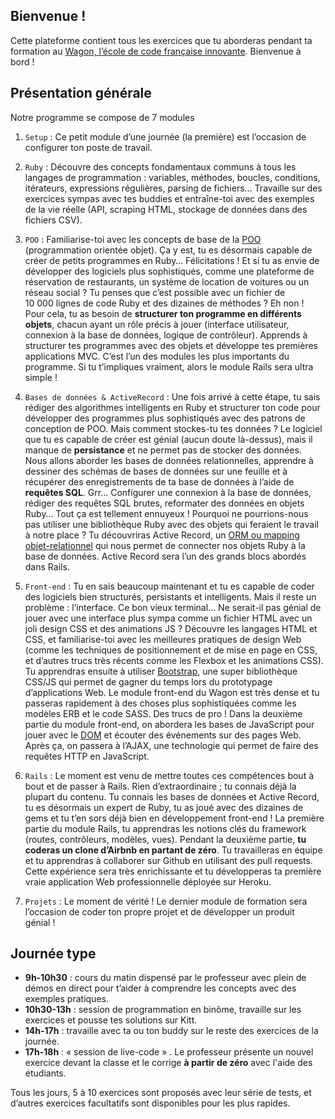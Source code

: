 ## Bienvenue !

Cette plateforme contient tous les exercices que tu aborderas pendant ta formation au [Wagon, l’école de code française innovante](http://www.lewagon.com). Bienvenue à bord !

## Présentation générale

Notre programme se compose de 7 modules

1.  `Setup` : Ce petit module d’une journée (la première) est l’occasion de configurer ton poste de travail.

2.  `Ruby` : Découvre des concepts fondamentaux communs à tous les langages de programmation : variables, méthodes, boucles, conditions, itérateurs, expressions régulières, parsing de fichiers… Travaille sur des exercices sympas avec tes buddies et entraîne-toi avec des exemples de la vie réelle (API, scraping HTML, stockage de données dans des fichiers CSV).

3.  `POO` : Familiarise-toi avec les concepts de base de la [POO](https://fr.wikipedia.org/wiki/Programmation_orient%C3%A9e_objet) (programmation orientée objet). Ça y est, tu es désormais capable de créer de petits programmes en Ruby… Félicitations ! Et si tu as envie de développer des logiciels plus sophistiqués, comme une plateforme de réservation de restaurants, un système de location de voitures ou un réseau social ? Tu penses que c’est possible avec un fichier de 10 000 lignes de code Ruby et des dizaines de méthodes ? Eh non ! Pour cela, tu as besoin de **structurer ton programme en différents objets**, chacun ayant un rôle précis à jouer (interface utilisateur, connexion à la base de données, logique de contrôleur). Apprends à structurer tes programmes avec des objets et développe tes premières applications MVC. C’est l’un des modules les plus importants du programme. Si tu t’impliques vraiment, alors le module Rails sera ultra simple !

4.  `Bases de données & ActiveRecord` : Une fois arrivé à cette étape, tu sais rédiger des algorithmes intelligents en Ruby et structurer ton code pour développer des programmes plus sophistiqués avec des patrons de conception de POO. Mais comment stockes-tu tes données ? Le logiciel que tu es capable de créer est génial (aucun doute là-dessus), mais il manque de **persistance** et ne permet pas de stocker des données. Nous allons aborder les bases de données relationnelles, apprendre à dessiner des schémas de bases de données sur une feuille et à récupérer des enregistrements de ta base de données à l’aide de **requêtes SQL**. Grr… Configurer une connexion à la base de données, rédiger des requêtes SQL brutes, reformater des données en objets Ruby… Tout ça est tellement ennuyeux ! Pourquoi ne pourrions-nous pas utiliser une bibliothèque Ruby avec des objets qui feraient le travail à notre place ? Tu découvriras Active Record, un [ORM ou mapping objet-relationnel](https://fr.wikipedia.org/wiki/Mapping_objet-relationnel) qui nous permet de connecter nos objets Ruby à la base de données. Active Record sera l’un des grands blocs abordés dans Rails.

5.  `Front-end` : Tu en sais beaucoup maintenant et tu es capable de coder des logiciels bien structurés, persistants et intelligents. Mais il reste un problème : l’interface. Ce bon vieux terminal… Ne serait-il pas génial de jouer avec une interface plus sympa comme un fichier HTML avec un joli design CSS et des animations JS ? Découvre les langages HTML et CSS, et familiarise-toi avec les meilleures pratiques de design Web (comme les techniques de positionnement et de mise en page en CSS, et d’autres trucs très récents comme les Flexbox et les animations CSS). Tu apprendras ensuite à utiliser [Bootstrap](http://getbootstrap.com/), une super bibliothèque CSS/JS qui permet de gagner du temps lors du prototypage d’applications Web. Le module front-end du Wagon est très dense et tu passeras rapidement à des choses plus sophistiquées comme les modèles ERB et le code SASS. Des trucs de pro ! Dans la deuxième partie du module front-end, on abordera les bases de JavaScript pour jouer avec le [DOM](https://fr.wikipedia.org/wiki/Document_Object_Model) et écouter des événements sur des pages Web. Après ça, on passera à l’AJAX, une technologie qui permet de faire des requêtes HTTP en JavaScript.

6.  `Rails` : Le moment est venu de mettre toutes ces compétences bout à bout et de passer à Rails. Rien d’extraordinaire ; tu connais déjà la plupart du contenu. Tu connais les bases de données et Active Record, tu es désormais un expert de Ruby, tu as joué avec des dizaines de gems et tu t’en sors déjà bien en développement front-end ! La première partie du module Rails, tu apprendras les notions clés du framework (routes, contrôleurs, modèles, vues). Pendant la deuxième partie, **tu coderas un clone d’Airbnb en partant de zéro**. Tu travailleras en équipe et tu apprendras à collaborer sur Github en utilisant des pull requests. Cette expérience sera très enrichissante et tu développeras ta première vraie application Web professionnelle déployée sur Heroku.

7.  `Projets` : Le moment de vérité ! Le dernier module de formation sera l’occasion de coder ton propre projet et de développer un produit génial !

## Journée type

- **9h-10h30** : cours du matin dispensé par le professeur avec plein de démos en direct pour t’aider à comprendre les concepts avec des exemples pratiques.
- **10h30-13h** : session de programmation en binôme, travaille sur les exercices et pousse tes solutions sur Kitt.
- **14h-17h** : travaille avec ta ou ton buddy sur le reste des exercices de la journée.
- **17h-18h** : « session de live-code » . Le professeur présente un nouvel exercice devant la classe et le corrige **à partir de zéro** avec l'aide des étudiants.

Tous les jours, 5 à 10 exercices sont proposés avec leur série de tests, et d’autres exercices facultatifs sont disponibles pour les plus rapides.
